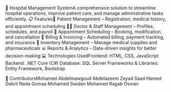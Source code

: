 💉 Hospital Management SystemA comprehensive solution to streamline hospital operations, improve patient care, and manage administrative tasks efficiently.
📋 Features🏥 Patient Management – Registration, medical history, and appointment scheduling
👨‍⚕️ Doctor & Staff Management – Profiles, schedules, and payroll
📅 Appointment Scheduling – Booking, modification, and cancellation
💸 Billing & Invoicing – Automated billing, payment tracking, and insurance
💊 Inventory Management – Manage medical supplies and pharmaceuticals
📊 Reports & Analytics – Data-driven insights for better decision-making
💻 Technologies UsedFrontend: HTML, CSS, JavaScript
Backend: .NET Core (C#)
Database: SQL Server
Frameworks & Libraries: Entity Framework, Bootstrap

👥 ContributorsMohamed Abdelmawgoud Abdelazeem
Zeyad Saad Hamed Gebril
Nada Gomaa Mohamed Swidan
Mohamed Ragab Osman

